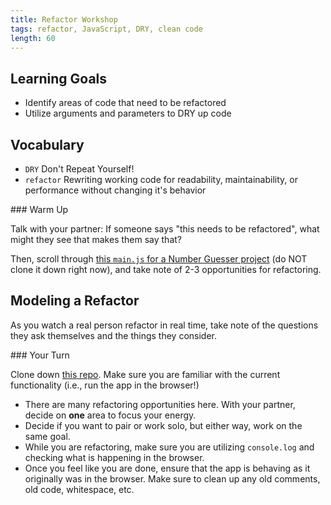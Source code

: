 ```yaml
---
title: Refactor Workshop
tags: refactor, JavaScript, DRY, clean code
length: 60
---
```


## Learning Goals

* Identify areas of code that need to be refactored
* Utilize arguments and parameters to DRY up code

## Vocabulary

- `DRY` Don't Repeat Yourself!
- `refactor` Rewriting working code for readability, maintainability, or performance without changing it's behavior

<section class="call-to-action">
### Warm Up

Talk with your partner: If someone says "this needs to be refactored", what might they see that makes them say that?

Then, scroll through [this `main.js` for a Number Guesser project](https://github.com/turingschool-examples/num-guess-refactor/blob/master/main.js) (do NOT clone it down right now), and take note of 2-3 opportunities for refactoring.
</section>

## Modeling a Refactor

As you watch a real person refactor in real time, take note of the questions they ask themselves and the things they consider.

<section class="checks-for-understanding">
### Your Turn

Clone down [this repo](https://github.com/turingschool-examples/num-guess-refactor). Make sure you are familiar with the current functionality (i.e., run the app in the browser!)
- There are many refactoring opportunities here. With your partner, decide on **one** area to focus your energy.
- Decide if you want to pair or work solo, but either way, work on the same goal.
- While you are refactoring, make sure you are utilizing `console.log` and checking what is happening in the browser.
- Once you feel like you are done, ensure that the app is behaving as it originally was in the browser. Make sure to clean up any old comments, old code, whitespace, etc.
</section>
